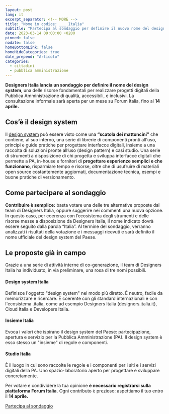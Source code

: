 ```yaml
---
layout: post
lang: it
excerpt_separator: <!-- MORE -->
title: "Nome in codice: ___ Italia"
subtitle: "Partecipa al sondaggio per definire il nuovo nome del design system del Paese"
date: 2023-03-14 09:00:00 +0200
pinned: false
nodate: false
homeBottomLink: false
homeHideCategories: true
date_prepend: "Articolo"
categories:
  - cittadini
  - pubblica amministrazione
---
```


<!-- MORE -->
**Designers Italia lancia un sondaggio per definire il nome del design system**, una delle risorse fondamentali per realizzare progetti digitali della Pubblica Amministrazione di qualità, accessibili, e inclusivi. La consultazione informale sarà aperta per un mese su Forum Italia, fino al **14 aprile.**

## Cos’è il design system
Il [design system](/design-system/) può essere visto come una **“scatola dei mattoncini”** che contiene, al suo interno, una serie di librerie di componenti pronti all'uso, principi e guide pratiche per progettare interfacce digitali, insieme a una raccolta di soluzioni pronte all’uso (design pattern) e casi studio. Una serie di strumenti a disposizione di chi progetta e sviluppa interfacce digitali che permette a PA, in-house e fornitori di **progettare esperienze semplici e che funzionano**, risparmiare tempo e risorse, oltre che di usufruire di materiali open source costantemente aggiornati, documentazione tecnica, esempi e buone pratiche di versionamento. 

## Come partecipare al sondaggio
**Contribuire è semplice:** basta votare una delle tre alternative proposte dal team di Designers Italia, oppure suggerire nei commenti una nuova opzione. In questo caso, per coerenza con l’ecosistema degli strumenti e delle risorse messe a disposizione da Designers Italia, il nome indicato dovrà essere seguito dalla parola “Italia”. Al termine del sondaggio, verranno analizzati i risultati della votazione e i messaggi ricevuti e sarà definito il nome ufficiale del design system del Paese. 

## Le proposte già in campo
Grazie a una serie di attività interne di co-generazione, il team di Designers Italia ha individuato, in via preliminare, una rosa di tre nomi possibili.
#### Design system Italia
Definisce l'oggetto "design system" nel modo più diretto. È neutro, facile da memorizzare e ricercare. È coerente con gli standard internazionali e con l'ecosistema .italia, come ad esempio Designers Italia (designers.italia.it), Cloud Italia e Developers Italia.
            
#### Insieme Italia
Evoca i valori che ispirano il design system del Paese: partecipazione, apertura e servizio per la Pubblica Amministrazione (PA). Il design system è esso stesso un "insieme" di regole e componenti.
            
#### Studio Italia
È il luogo in cui sono raccolte le regole e i componenti per i siti e i servizi digitali della PA. Uno spazio-laboratorio aperto per progettare e sviluppare concretamente.

Per votare e condividere la tua opinione **è necessario registrarsi sulla piattaforma Forum Italia.** Ogni contributo è prezioso: aspettiamo il tuo entro il **14 aprile.**


[Partecipa al sondaggio](https://forum.italia.it/t/aiutaci-a-scegliere-il-nome-del-design-system-del-paese/33372)